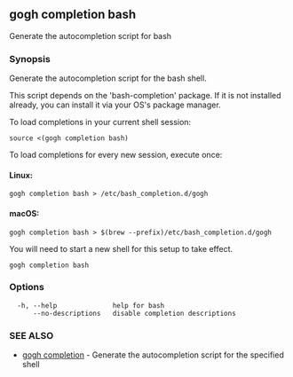 ## gogh completion bash

Generate the autocompletion script for bash

### Synopsis

Generate the autocompletion script for the bash shell.

This script depends on the 'bash-completion' package.
If it is not installed already, you can install it via your OS's package manager.

To load completions in your current shell session:

	source <(gogh completion bash)

To load completions for every new session, execute once:

#### Linux:

	gogh completion bash > /etc/bash_completion.d/gogh

#### macOS:

	gogh completion bash > $(brew --prefix)/etc/bash_completion.d/gogh

You will need to start a new shell for this setup to take effect.


```
gogh completion bash
```

### Options

```
  -h, --help              help for bash
      --no-descriptions   disable completion descriptions
```

### SEE ALSO

* [gogh completion](gogh_completion.md)	 - Generate the autocompletion script for the specified shell

